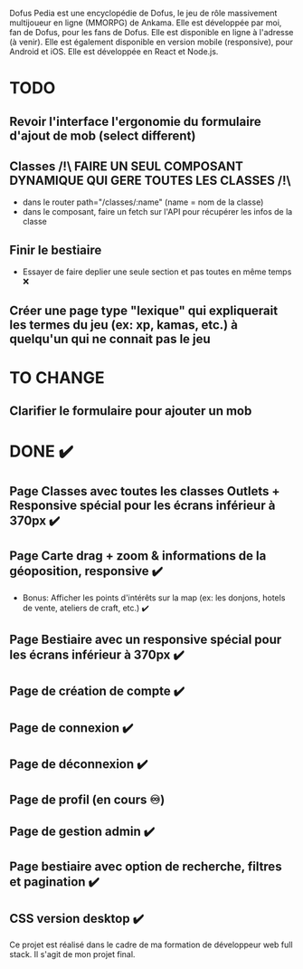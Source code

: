 Dofus Pedia est une encyclopédie de Dofus, le jeu de rôle massivement multijoueur en ligne (MMORPG) de Ankama. Elle est développée par moi, fan de Dofus, pour les fans de Dofus. Elle est disponible en ligne à l'adresse (à venir). Elle est également disponible en version mobile (responsive), pour Android et iOS. Elle est développée en React et Node.js. 

# TODO
## Revoir l'interface l'ergonomie du formulaire d'ajout de mob (select different)

## Classes /!\ FAIRE UN SEUL COMPOSANT DYNAMIQUE QUI GERE TOUTES LES CLASSES /!\
- dans le router path="/classes/:name" (name = nom de la classe)
- dans le composant, faire un fetch sur l'API pour récupérer les infos de la classe

## Finir le bestiaire
- Essayer de faire deplier une seule section et pas toutes en même temps ❌

## Créer une page type "lexique" qui expliquerait les termes du jeu (ex: xp, kamas, etc.) à quelqu'un qui ne connait pas le jeu

# TO CHANGE
## Clarifier le formulaire pour ajouter un mob

# DONE ✔️
## Page Classes avec toutes les classes Outlets + Responsive spécial pour les écrans inférieur à 370px ✔️
## Page Carte drag + zoom & informations de la géoposition, responsive ✔️
- Bonus: Afficher les points d'intérêts sur la map (ex: les donjons, hotels de vente, ateliers de craft, etc.) ✔️
## Page Bestiaire avec un responsive spécial pour les écrans inférieur à 370px ✔️
## Page de création de compte ✔️
## Page de connexion ✔️
## Page de déconnexion ✔️
## Page de profil (en cours ♾️)
## Page de gestion admin ✔️
## Page bestiaire avec option de recherche, filtres et pagination ✔️
## CSS version desktop ✔️

Ce projet est réalisé dans le cadre de ma formation de développeur web full stack. Il s'agit de mon projet final.